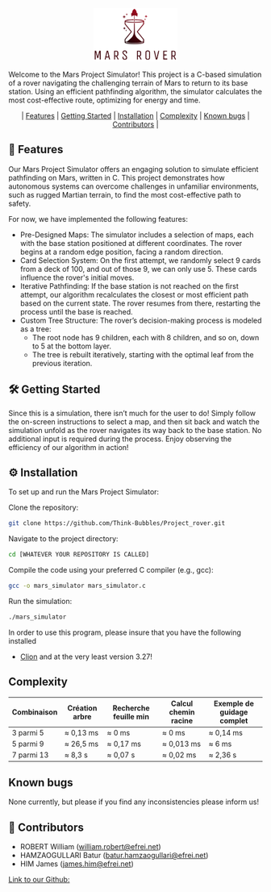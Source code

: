 <p align="center" width="100%">
    <img width="33%" src="https://github.com/Think-Bubbles/Project_rover/blob/main/Mars_rover.png">
</p>


Welcome to the Mars Project Simulator! This project is a C-based simulation of a rover navigating the challenging terrain of Mars to return to its base station. Using an efficient pathfinding algorithm, the simulator calculates the most cost-effective route, optimizing for energy and time.

<p align="center" width="100%">
    | <a href=🚀"#🚀-features">Features</a> | <a href="🛠#🛠️-getting-started">Getting Started</a> | <a href="⚙️#⚙️-installation">Installation</a> | <a href="#complexity">Complexity</a> | <a href="#known-bugs">Known bugs</a> | <a href="👥#👥-contributors">Contributors</a> |
</p>

## 🚀 Features

Our Mars Project Simulator offers an engaging solution to simulate efficient pathfinding on Mars, written in C. This project demonstrates how autonomous systems can overcome challenges in unfamiliar environments, such as rugged Martian terrain, to find the most cost-effective path to safety.

For now, we have implemented the following features:

 - Pre-Designed Maps: The simulator includes a selection of maps, each with the base station positioned at different coordinates. The rover begins at a random edge position, facing a random direction.
 - Card Selection System: On the first attempt, we randomly select 9 cards from a deck of 100, and out of those 9, we can only use 5. These cards influence the rover's initial moves.
 - Iterative Pathfinding: If the base station is not reached on the first attempt, our algorithm recalculates the closest or most efficient path based on the current state. The rover resumes from there, restarting the process until the base is reached.
 - Custom Tree Structure: The rover’s decision-making process is modeled as a tree:
     - The root node has 9 children, each with 8 children, and so on, down to 5 at the bottom layer.
     - The tree is rebuilt iteratively, starting with the optimal leaf from the previous iteration.

## 🛠️ Getting Started 

Since this is a simulation, there isn’t much for the user to do! Simply follow the on-screen instructions to select a map, and then sit back and watch the simulation unfold as the rover navigates its way back to the base station.
No additional input is required during the process. Enjoy observing the efficiency of our algorithm in action!

## ⚙️ Installation

To set up and run the Mars Project Simulator:

Clone the repository:

```bash
git clone https://github.com/Think-Bubbles/Project_rover.git
```
Navigate to the project directory:

```bash
cd [WHATEVER YOUR REPOSITORY IS CALLED]
```

Compile the code using your preferred C compiler (e.g., gcc):

```bash
gcc -o mars_simulator mars_simulator.c
```
Run the simulation:

```bash
./mars_simulator
```

In order to use this program, please insure that you have the following installed
- [Clion](https://www.jetbrains.com/fr-fr/clion/download/#section=windows) and at the very least version 3.27!

## Complexity 

| Combinaison   | Création arbre   | Recherche feuille min   | Calcul chemin racine   | Exemple de guidage complet |
|---------------|------------------|--------------------------|-------------------------|-----------------------------|
| 3 parmi 5     | ≈ 0,13 ms       | ≈ 0 ms                  | ≈ 0 ms                 | ≈ 0,14 ms                  |
| 5 parmi 9     | ≈ 26,5 ms       | ≈ 0,17 ms               | ≈ 0,013 ms             | ≈ 6 ms                     |
| 7 parmi 13    | ≈ 8,3 s         | ≈ 0,07 s                | ≈ 0,02 ms              | ≈ 2,36 s                   |

## Known bugs 

None currently, but please if you find any inconsistencies please inform us!

## 👥 Contributors 

- ROBERT William       (william.robert@efrei.net)
- HAMZAOGULLARI Batur  (batur.hamzaogullari@efrei.net)
- HIM James            (james.him@efrei.net)

[Link to our Github:](https://github.com/Think-Bubbles/Project_rover)
